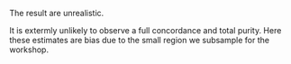 The result are unrealistic. 
 
It is extermly unlikely to observe a full concordance and total purity. Here these estimates are bias due to the small region we subsample for the workshop.


